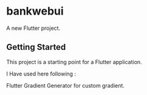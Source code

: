 # bankwebui

A new Flutter project.

## Getting Started

This project is a starting point for a Flutter application.

I Have used here following : 

Flutter Gradient Generator for custom gradient. 
